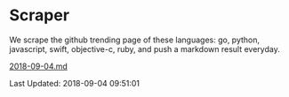 # Scraper

We scrape the github trending page of these languages: go, python, javascript, swift, objective-c, ruby, and push a markdown result everyday.

[2018-09-04.md](https://github.com/henson/Scraper/blob/master/2018-09-04.md)

Last Updated: 2018-09-04 09:51:01